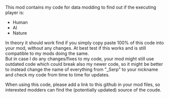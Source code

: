 This mod contains my code for data modding to find out if the executing player is:
- Human
- AI
- Nature

In theory it should work find if you simply copy paste 100% of this code into your mod, without any changes. At best test if this works and is still compatible to my mods doing the same.  
But in case I do any changes/fixes to my code, your mod might still use outdated code which could break also my newer code, so it might be better to instead change the name of everything from "_Serp" to your nickname and check my code from time to time for updates.  
  
When using this code, please add a link to this github in your mod files, so interested modders can find the (potentially updated) source of the coude.
